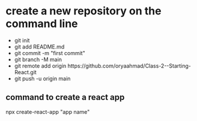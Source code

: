
<h1>
    create a new repository on the command line
</h1>

<ul>
    <li>    
        git init
    </li>
    <li>
        git add README.md
    </li>
    <li>
        git commit -m "first commit"
    </li>
    <li>
        git branch -M main
    </li>
    <li>
        git remote add origin https://github.com/oryaahmad/Class-2--Starting-React.git
    </li>
    <li>
        git push -u origin main
    </li>
</ul>

<h2> command to create a react app </h2>
npx create-react-app "app name"